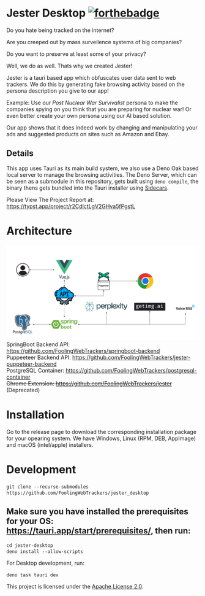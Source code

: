 # Jester Desktop [![forthebadge](https://forthebadge.com/images/featured/featured-powered-by-electricity.svg)](https://forthebadge.com)

Do you hate being tracked on the internet? 

Are you creeped out by mass surveilence systems of big companies?

Do you want to preserve at least some of your privacy?

Well, we do as well. Thats why we created Jester!

Jester is a tauri based app which obfuscates user data sent to web trackers. We do this by generating fake browsing activity based on the persona description you give to our app!

Example: Use our *Post Nuclear War Survivalist* persona to make the companies spying on you think that you are preparing for nuclear war! Or even better create your own persona using our AI based solution.

Our app shows that it does indeed work by changing and manipulating your ads and suggested products on sites such as Amazon and Ebay. 

## Details

This app uses Tauri as its main build system, we also use a Deno Oak based local server to manage the browsing activities. The Deno Server, which can be seen as a submodule in this repository, gets built using `deno compile`, the binary thens gets bundled into the Tauri installer using [Sidecars](https://v2.tauri.app/develop/sidecar/).

Please View The Project Report at: https://typst.app/project/r2CdlctLgV2GHva5fPgstL

# Architecture
![](./jester_architecture.png)
SpringBoot Backend API: https://github.com/FoolingWebTrackers/springboot-backend \
Puppeeteer Backend API: https://github.com/FoolingWebTrackers/jester-puppeteer-backend \
PostgreSQL Container: https://github.com/FoolingWebTrackers/postgresql-container \
~~Chrome Extension: https://github.com/FoolingWebTrackers/jester~~ (Deprecated)

# Installation
Go to the release page to download the corresponding installation package for your opearing system.
We have Windows, Linux (RPM, DEB, AppImage) and macOS (intel/apple) installers.

# Development
```
git clone --recurse-submodules https://github.com/FoolingWebTrackers/jester_desktop
```
## Make sure you have installed the prerequisites for your OS: https://tauri.app/start/prerequisites/, then run:

```
cd jester-desktop
deno install --allow-scripts
```

For Desktop development, run:
```
deno task tauri dev
```

This project is licensed under the [Apache License 2.0](./LICENSE).

